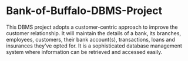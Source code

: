 # Bank-of-Buffalo-DBMS-Project
This DBMS project adopts a customer-centric approach to improve the customer relationship. It will maintain the details of a bank, its branches, employees, customers, their bank account(s), transactions, loans and insurances they’ve opted for. It is a sophisticated database management system where information can be retrieved and accessed easily.
